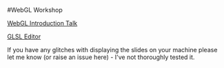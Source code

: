 #WebGL Workshop

[WebGL Introduction Talk](http://haxiomic.github.io/webgl-workshop/talk/index.html)

[GLSL Editor](http://haxiomic.github.io/webgl-workshop/editor//index.html)

If you have any glitches with displaying the slides on your machine please let me know (or raise an issue here) - I've not thoroughly tested it.

